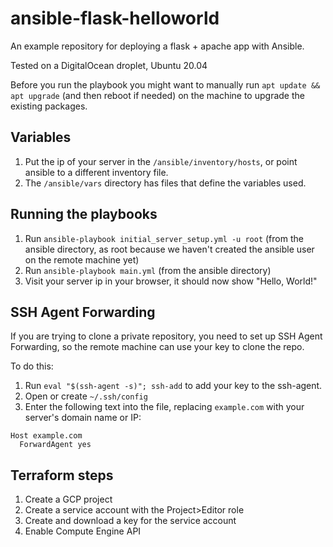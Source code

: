 # ansible-flask-helloworld

An example repository for deploying a flask + apache app with Ansible.

Tested on a DigitalOcean droplet, Ubuntu 20.04

Before you run the playbook you might want to manually run `apt update && apt upgrade` (and then reboot if needed) on the machine to upgrade the existing packages.

## Variables
1. Put the ip of your server in the `/ansible/inventory/hosts`, or point ansible to a different inventory file.
2. The `/ansible/vars` directory has files that define the variables used.

## Running the playbooks 
1. Run `ansible-playbook initial_server_setup.yml -u root` (from the ansible directory, as root because we haven't created the ansible user on the remote machine yet)
2. Run `ansible-playbook main.yml` (from the ansible directory)
3. Visit your server ip in your browser, it should now show "Hello, World!"

## SSH Agent Forwarding
If you are trying to clone a private repository, you need to set up SSH Agent Forwarding, so the remote machine can use your key to clone the repo.

To do this:
1. Run `eval "$(ssh-agent -s)"; ssh-add` to add your key to the ssh-agent.
2.  Open or create `~/.ssh/config`
3.  Enter the following text into the file, replacing `example.com` with your server's domain name or IP:

```plaintext
Host example.com
  ForwardAgent yes
```

## Terraform steps

1. Create a GCP project
2. Create a service account with the Project>Editor role
3. Create and download a key for the service account
4. Enable Compute Engine API